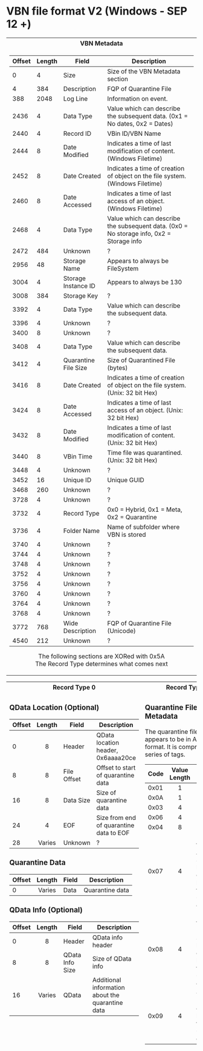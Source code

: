 # VBN file format V2 (Windows - SEP 12 +)

<table width="1500">
<tr><th>VBN Metadata</th></tr>
<tr align="center"><td>

| Offset | Length | Field                | Description                                                                              |
| ------ | ------ | -------------------- | ---------------------------------------------------------------------------------------- |
| 0      | 4      | Size                 | Size of the VBN Metadata section                                                         |
| 4      | 384    | Description          | FQP of Quarantine File                                                                   |
| 388    | 2048   | Log Line             | Information on event.                                                                    |
| 2436   | 4      | Data Type            | Value which can describe the subsequent data. (0x1 = No dates, 0x2 = Dates)              |
| 2440   | 4      | Record ID            | VBin ID/VBN Name                                                                         |
| 2444   | 8      | Date Modified        | Indicates a time of last modification of content. (Windows Filetime)                     |
| 2452   | 8      | Date Created         | Indicates a time of creation of object on the file system. (Windows Filetime)            |
| 2460   | 8      | Date Accessed        | Indicates a time of last access of an object. (Windows Filetime)                         |
| 2468   | 4      | Data Type            | Value which can describe the subsequent data. (0x0 = No storage info, 0x2 = Storage info |
| 2472   | 484    | Unknown              | ?                                                                                        |
| 2956   | 48     | Storage Name         | Appears to always be FileSystem                                                          |
| 3004   | 4      | Storage Instance ID  | Appears to always be 130                                                                 |
| 3008   | 384    | Storage Key          | ?                                                                                        |
| 3392   | 4      | Data Type            | Value which can describe the subsequent data.                                            |
| 3396   | 4      | Unknown              | ?                                                                                        |
| 3400   | 8      | Unknown              | ?                                                                                        |
| 3408   | 4      | Data Type            | Value which can describe the subsequent data.                                            |
| 3412   | 4      | Quarantine File Size | Size of Quarantined File (bytes)                                                         |
| 3416   | 8      | Date Created         | Indicates a time of creation of object on the file system. (Unix: 32 bit Hex)            |
| 3424   | 8      | Date Accessed        | Indicates a time of last access of an object. (Unix: 32 bit Hex)                         |
| 3432   | 8      | Date Modified        | Indicates a time of last modification of content. (Unix: 32 bit Hex)                     |
| 3440   | 8      | VBin Time            | Time file was quarantined. (Unix: 32 bit Hex)                                            |
| 3448   | 4      | Unknown              | ?                                                                                        |
| 3452   | 16     | Unique ID            | Unique GUID                                                                              |
| 3468   | 260    | Unknown              | ?                                                                                        |
| 3728   | 4      | Unknown              | ?                                                                                        |
| 3732   | 4      | Record Type          | 0x0 = Hybrid, 0x1 = Meta, 0x2 = Quarantine                                               |
| 3736   | 4      | Folder Name          | Name of subfolder where VBN is stored                                                    |
| 3740   | 4      | Unknown              | ?                                                                                        |
| 3744   | 4      | Unknown              | ?                                                                                        |
| 3748   | 4      | Unknown              | ?                                                                                        |
| 3752   | 4      | Unknown              | ?                                                                                        |
| 3756   | 4      | Unknown              | ?                                                                                        |
| 3760   | 4      | Unknown              | ?                                                                                        |
| 3764   | 4      | Unknown              | ?                                                                                        |
| 3768   | 4      | Unknown              | ?                                                                                        |
| 3772   | 768    | Wide Description     | FQP of Quarantine File (Unicode)                                                         |
| 4540   | 212    | Unknown              | ?                                                                                        |

The following sections are XORed with 0x5A  
The Record Type determines what comes next
</td></tr></table>
<table width="1500">
<tr><th>Record Type 0</th><th>Record Type 1</th><th>Record Type 2</th></tr>
<tr valign="top"><td>

### QData Location (Optional)

| Offset | Length | Field                    | Description                             |
| ------ | :----: | ------------------------ | --------------------------------------- |
| 0      | 8      | Header                   | QData location header, 0x6aaaa20ce      |
| 8      | 8      | File Offset              | Offset to start of quarantine data      |
| 16     | 8      | Data Size                | Size of quarantine data                 |
| 24     | 4      | EOF                      | Size from end of quarantine data to EOF |
| 28     | Varies | Unknown                  | ?                                       |

### Quarantine Data

| Offset | Length | Field | Description     |
| ------ | :----: | ----- | --------------- |
| 0      | Varies | Data  | Quarantine data |

### QData Info (Optional)

| Offset | Length | Field           | Description                                      |
| ------ | :----: | --------------- | ------------------------------------------------ |
| 0      | 8      | Header          | QData info header                                |
| 8      | 8      | QData Info Size | Size of QData info                               |
| 16     | Varies | QData           | Additional information about the quarantine data |

</td><td>

### Quarantine File Metadata

The quarantine file metadata appears to be in ASN.1 format. It is comprised of a series of tags.

| Code | Value Length | Extra Data                                                                        |
| ---- | :----------: | --------------------------------------------------------------------------------- |
| 0x01 | 1            | None                                                                              |
| 0x0A | 1            | None                                                                              |
| 0x03 | 4            | None                                                                              |
| 0x06 | 4            | None                                                                              |
| 0x04 | 8            | None                                                                              |
| 0x07 | 4            | NUL-terminated ASCII String (of length controlled by dword following 0x07 code)   |
| 0x08 | 4            | NUL-terminated Unicode String (of length controlled by dword following 0x08 code) |
| 0x09 | 4            | Container (of length controlled by dword following 0x09 code)                     |

</td><td>

### Quarantine File Metadata Header

| Offset | Length | Field                    | Description                                   |
| ------ | :----: | ------------------------ | --------------------------------------------- |
| 0      | 8      | QFM Header               | Header is always 0000000000000000             |
| 8      | 8      | QFM Header Size          | Size, in bytes, of the QFM header             |
| 16     | 8      | QFM Size                 | Size, in bytes, of the QFM                    |
| 24     | 8      | QFM Size + Header Size   | Size, in bytes, of the QFM and header         |
| 32     | 8      | End of QFM to End of VBN | Size, in bytes, from end of QFM to end of VBN |

### Quarantine File Metadata

The quarantine file metadata appears to be in ASN.1 format. It is comprised of a series of tags.

| Code | Value Length | Extra Data                                                                        |
| ---- | :----------: | --------------------------------------------------------------------------------- |
| 0x01 | 1            | None                                                                              |
| 0x0A | 1            | None                                                                              |
| 0x03 | 4            | None                                                                              |
| 0x06 | 4            | None                                                                              |
| 0x04 | 8            | None                                                                              |
| 0x07 | 4            | NUL-terminated ASCII String (of length controlled by dword following 0x07 code)   |
| 0x08 | 4            | NUL-terminated Unicode String (of length controlled by dword following 0x08 code) |
| 0x09 | 4            | Container (of length controlled by dword following 0x09 code)                     |


### Quarantine File Info

The quarantine file info appears to be in ASN.1 format. It is comprised of a series of tags.

| Offset | Length | Field             | Description               |
| ------ | :----: | ----------------- | ------------------------- |
| 0      | 1      | Tag               | ASN.1 tag, always 0x03    |
| 1      | 4      | Tag Value         | Value length of ASN.1 tag |
| 5      | 1      | Tag               | ASN.1 tag, always 0x0A    |
| 6      | 1      | Tag Value         | Value length of ASN.1 tag |
| 7      | 1      | Tag               | ASN.1 tag, always 0x08    |
| 8      | 4      | SHA1 Hash Size    | Size of SHA1              |
| 12     | 82     | SHA1              | SHA1 (Not sure of what)   |
| 94     | 1      | Tag               | ASN.1 tag, always 0x03    |
| 95     | 4      | Tag Value         | Value length of ASN.1 tag |
| 99     | 1      | Tag               | ASN.1 tag, always 0x03    |
| 100    | 4      | Tag Value         | Value length of ASN.1 tag |
| 104    | 1      | Tag               | ASN.1 tag, always 0x09    |
| 105    | 4      | Tage Value Length | dword for container       |
| 109    | 8      | Container         | ?                         |

The next tag determines what comes next. There are two possibilities, 0x08 or 0x09.

#### 0x08 (Optional)

Quarantine File Info continued...

| Offset | Lenght | Field                | Description                 |
| ------ | :----: | -------------------- | --------------------------- |
| 117    | 1      | Tag                  | ASN.1 tag, 0x08             |
| 118    | 4      | SDDL Size            | Variable length             |
| 122    | Varies | SDDL                 | Security descriptor of file |
| Varies | 1      | Tag                  | ASN.1 tag                   |
| Varies | 4      | Tag Value            | Value length of ASN.1 tag   |
| Varies | 1      | Tag                  | ASN.1 tag                   |
| Varies | 8      | Quarantine File Size | Size of quarntine file      |

#### 0x09

##### Quarantine Data

The quarantine file is broken into chunks of data XORed with 0xA5. This continues until the last chunk divider.

| Offset | Lenght | Field                | Description                   |
| ------ | :----: | -------------------- | ----------------------------- |
| 0      | 1      | Tag                  | ASN.1 tag, 0x09               |
| 1      | 4      | Chunk Size           | Variable length               |
| 5      | Varies | Data                 | Quarantine data XORed with A5 |

If the 0x08 tag is not present, there can be two additional structures included with the quarantine data.  
For now, I have labeled them as Junk Header and Junk Footer.

##### Junk Header/Footer (Optional)

| Offset | Lenght | Field            | Description              |
| ------ | :----: | ---------------- | ------------------------ |
| 0      | 8      | Unknown          | ?                        |
| 8      | 8      | Junk Data Size   | Size of junk data        |
| 16     | Varies | Unknown          | ?                        |
| Varies | 12     | Unknonw          | ?                        |
| Varies | 4      | Data Size        | Size of quarantined data |
| Varies | 8      | Unknown          | ?                        |
| Varies | Varies | Data             | Quarantined data         |
| Varies | 8      | Unknown          | ?                        |
| Varies | 8      | Junk Footer Size | Size of junk footer      |
| Varies | 4      | Unknown          | ?                        |
| Varies | Varies | Unknown          | ?                        |

</td></tr> </table>

